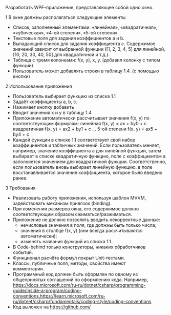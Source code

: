 Разработать WPF-приложение, представляющее собой одно окно.

1 В окне должны располагаться следующие элементы
- Список, заполненный элементами: «линейная», «квадратичная», «кубическая», «4-ой
степени», «5-ой степени».
- Текстовые поля для задания коэффициентов a и b.
- Выпадающий список для задания коэффициента c. Содержимое значений зависит от
выбранной функции ([1, 2, 3, 4, 5] для линейной, [10, 20, 30, 40, 50] для квадратичной и т.д.).
- Таблица с тремя колонками: f(x, y), x, y. (добавил колонку с типом функции)
- Пользователь может добавлять строки в таблицу 1.4. (с помощью кнопки)

2 Использование приложения
- Пользователь выбирает функцию из списка 1.1
- Задаёт коэффициенты a, b, c.
- Нажимает кнопку добавить
- Вводит значения x и y в таблицу 1.4
- Приложение автоматически рассчитывает значения f(x, y) по соответствующим формулам:
линейная f(x, y) = ax + by0 + c
квадратичная f(x, y) = ax2 + by1 + c
…
5-ой степени f(x, y) = ax5 + by4 + c
- Каждой функции в списке 1.1 соответствует свой набор коэффициентов и табличных
значений. Если пользователь меняет, например, значение коэффициента а для линейной
функции, затем выбирает в списке квадратичную функцию, поле с
коэффициентом а заполняется значением для квадратичной функции. Соответственно, если
пользователь вновь выбирает линейную функцию, в поле восстанавливается значение
коэффициента, которое было введено ранее.

3 Требования
- Реализовать работу приложения, используя шаблон MVVM, задействовать механизм
привязок (binding).
- При изменении размеров окна, его содержимое должно соответствующим образом
сжиматься/разжиматься.
- Приложение не должно позволять вводить некорректные данные:
  - нечисловые значения в поля, где должны быть только числа;
  - значения в столбце f(x, y) (они всегда рассчитываются автоматически);
  - изменять названия функций из списка 1.1.
- В Code-behind только конструкторы, никаких обработчиков событий.
- Функционал расчёта формул покрыт Unit-тестами.
- Классы, публичные поля, методы, свойства имеют <summary> комментарии.
- Программный код должен быть оформлен по одному из общепринятых соглашений по
оформлению кода. Например, [https://docs.microsoft.com/ru-ru/dotnet/csharp/programming-
guide/inside-a-program/coding-conventions.](https://learn.microsoft.com/ru-ru/dotnet/csharp/fundamentals/coding-style/coding-conventions)https://learn.microsoft.com/ru-ru/dotnet/csharp/fundamentals/coding-style/coding-conventions
- Код выложен на https://github.com/
